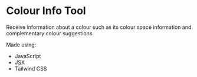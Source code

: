 # Colour Info Tool
Receive information about a colour such as its colour space information and complementary colour suggestions.

Made using:
- JavaScript
- JSX
- Tailwind CSS

